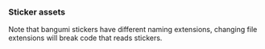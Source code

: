 ### Sticker assets

Note that bangumi stickers have different naming extensions, changing file extensions 
will break code that reads stickers.